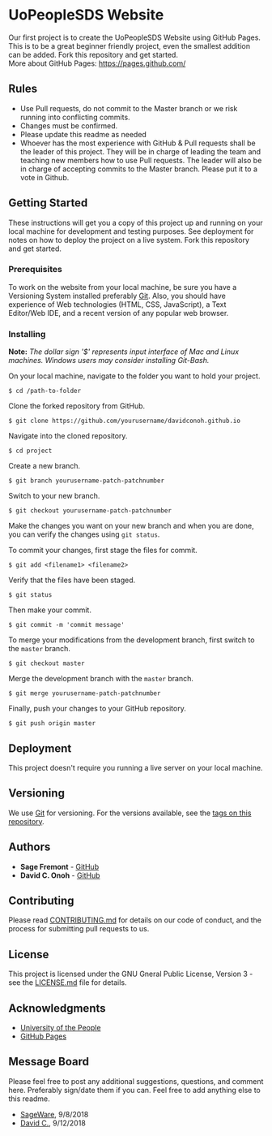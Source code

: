 # UoPeopleSDS Website
Our first project is to create the UoPeopleSDS Website using GitHub Pages.  This is to be a great beginner friendly project, even the smallest addition can be added.  Fork this repository and get started.  
More about GitHub Pages: https://pages.github.com/

## Rules
* Use Pull requests, do not commit to the Master branch or we risk running into conflicting commits.  
* Changes must be confirmed.
* Please update this readme as needed
* Whoever has the most experience with GitHub & Pull requests shall be the leader of this project.  They will be in charge of leading the team and teaching new members how to use Pull requests.  The leader will also be in charge of accepting commits to the Master branch. Please put it to a vote in Github.

## Getting Started

These instructions will get you a copy of this project up and running on your local machine for development and testing purposes. See deployment for notes on how to deploy the project on a live system.
Fork this repository and get started.

### Prerequisites

To work on the website from your local machine, be sure you have a Versioning System installed preferably [Git](https://git-scm.com/). Also, you should have experience of Web technologies (HTML, CSS, JavaScript), a Text Editor/Web IDE, and a recent version of any popular web browser.

### Installing
**Note:** *The dollar sign '$' represents input interface of Mac and Linux machines. Windows users may consider installing Git-Bash.*

On your local machine, navigate to the folder you want to hold your project.
```
$ cd /path-to-folder
```
Clone the forked repository from GitHub.
```
$ git clone https://github.com/yourusername/davidconoh.github.io
```
Navigate into the cloned repository.
```
$ cd project
```
Create a new branch.
```
$ git branch yourusername-patch-patchnumber
```
Switch to your new branch.
```
$ git checkout yourusername-patch-patchnumber
```
Make the changes you want on your new branch and when you are done, you can verify the changes using `git status`.

To commit your changes,
first stage the files for commit.
```
$ git add <filename1> <filename2>
```
Verify that the files have been staged.
```
$ git status
```
Then make your commit.
```
$ git commit -m 'commit message'
```
To merge your modifications from the development branch, first switch to the `master` branch.
```
$ git checkout master
```
Merge the development branch with the `master` branch.
```
$ git merge yourusername-patch-patchnumber
```
Finally, push your changes to your GitHub repository.
```
$ git push origin master
```

## Deployment

This project doesn't require you running a live server on your local machine.

## Versioning

We use [Git](https://git-scm.com/) for versioning. For the versions available, see the [tags on this repository](https://github.com/your/project/tags).

## Authors

* **Sage Fremont** - [GitHub](https://github.com/SageWare)
* **David C. Onoh**  - [GitHub](https://github.com/davidconoh)

## Contributing

Please read [CONTRIBUTING.md](https://github.com/davidconoh/CONTRIBUTING.md) for details on our code of conduct, and the process for submitting pull requests to us.

## License

This project is licensed under the GNU Gneral Public License, Version 3 - see the [LICENSE.md](LICENSE.md) file for details.

## Acknowledgments

* [University of the People](http://uopeople.edu/)
* [GitHub Pages](http://pages.github.com/)

## Message Board
Please feel free to post any additional suggestions, questions, and comment here. Preferably sign/date them if you can. Feel free to add anything else to this readme.
* [SageWare](https://github.com/SageWare), 9/8/2018
* [David C.](https://github.com/davidconoh), 9/12/2018
